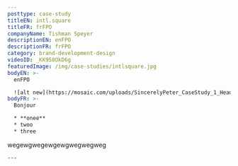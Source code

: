 ```yaml
---
posttype: case-study
titleEN: intl.square
titleFR: frFPO
companyName: Tishman Speyer
descriptionEN: enFPO
descriptionFR: frFPO
category: brand-development-design
videoID: _KK958OkD6g
featuredImage: /img/case-studies/intlsquare.jpg
bodyEN: >-
  enFPO

  ![alt new](https://mosaic.com/uploads/SincerelyPeter_CaseStudy_1_Header_3840x2160.jpg)
bodyFR: >-
  Bonjour

  * **onee**
  * twoo
  * three


  ```
  wegewgwegewgewgwegwegweg
  ```
---
```

